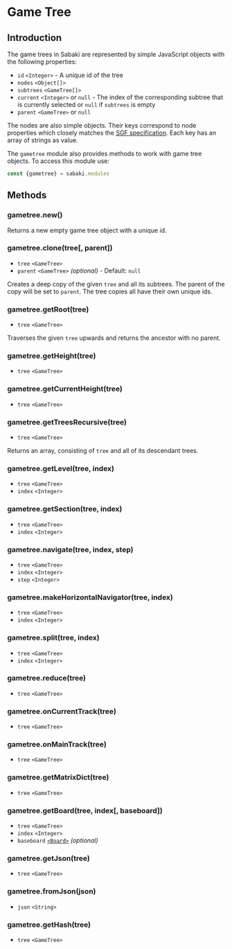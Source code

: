 # Game Tree

## Introduction

The game trees in Sabaki are represented by simple JavaScript objects with the following properties:

* `id` `<Integer>` - A unique id of the tree
* `nodes` `<Object[]>`
* `subtrees` `<GameTree[]>`
* `current` `<Integer>` or `null` - The index of the corresponding subtree that is currently selected or `null` if `subtrees` is empty
* `parent` `<GameTree>` or `null`

The nodes are also simple objects. Their keys correspond to node properties which closely matches the [SGF specification](http://www.red-bean.com/sgf/). Each key has an array of strings as value.

The `gametree` module also provides methods to work with game tree objects. To access this module use:

~~~js
const {gametree} = sabaki.modules
~~~

## Methods

### gametree.new()

Returns a new empty game tree object with a unique id.

### gametree.clone(tree[, parent])

* `tree` `<GameTree>`
* `parent` `<GameTree>` *(optional)* - Default: `null`

Creates a deep copy of the given `tree` and all its subtrees. The parent of the copy will be set to `parent`. The tree copies all have their own unique ids.

### gametree.getRoot(tree)

* `tree` `<GameTree>`

Traverses the given `tree` upwards and returns the ancestor with no parent.

### gametree.getHeight(tree)

* `tree` `<GameTree>`

### gametree.getCurrentHeight(tree)

* `tree` `<GameTree>`

### gametree.getTreesRecursive(tree)

* `tree` `<GameTree>`

Returns an array, consisting of `tree` and all of its descendant trees.

### gametree.getLevel(tree, index)

* `tree` `<GameTree>`
* `index` `<Integer>`

### gametree.getSection(tree, index)

* `tree` `<GameTree>`
* `index` `<Integer>`

### gametree.navigate(tree, index, step)

* `tree` `<GameTree>`
* `index` `<Integer>`
* `step` `<Integer>`

### gametree.makeHorizontalNavigator(tree, index)

* `tree` `<GameTree>`
* `index` `<Integer>`

### gametree.split(tree, index)

* `tree` `<GameTree>`
* `index` `<Integer>`

### gametree.reduce(tree)

* `tree` `<GameTree>`

### gametree.onCurrentTrack(tree)

* `tree` `<GameTree>`

### gametree.onMainTrack(tree)

* `tree` `<GameTree>`

### gametree.getMatrixDict(tree)

* `tree` `<GameTree>`

### gametree.getBoard(tree, index[, baseboard])

* `tree` `<GameTree>`
* `index` `<Integer>`
* `baseboard` [`<Board>`](board.md) *(optional)*

### gametree.getJson(tree)

* `tree` `<GameTree>`

### gametree.fromJson(json)

* `json` `<String>`

### gametree.getHash(tree)

* `tree` `<GameTree>`
